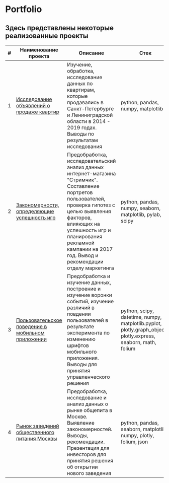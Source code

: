 # Portfolio

## Здесь представлены некоторые реализованные проекты
|  # | Наименование проекта | Описание | Стек |
|-------|----------|---------|---------|
| 1     | [Исследование объявлений о продаже квартир](Project_1) | Изучение, обработка, исследование данных по квартирам, которые продавались в Санкт-Петербурге и Лениниградской области в 2014 - 2019 годах. Выводы по результатам исследования | python, pandas, numpy, matplotlib |
| 2     | [Закономерности, определяющие успешность игр](Project_2) | Предобработка, исследовательский анализ данных интернет-магазина "Стримчик". Составление портретов пользователей, проверка гипотез с целью выявления факторов, влияющих на успешность игр и планирования рекламной кампании на 2017 год. Вывод и рекомендации отделу маркетинга | python, pandas, numpy, seaborn, matplotlib, pylab, scipy |
| 3     | [Пользовательское поведение в мобильном приложении](Project_3) | Предобработка и изучение данных, построение и изучение воронки событий, изучение различий в повдении пользователей в результате эксперимента по изменению шрифтов мобильного приложения. Выводы для принятия управленческого решения | python, scipy, datetime, numpy, matplotlib.pyplot, plotly.graph_objects, plotly.express, seaborn, math, folium |
| 4     | [Рынок заведений общественного питания Москвы](Project_4) | Предобработка, исследование и анализ данных о рынке общепита в Москве. Выявление закономерностей. Выводы, рекомендации. Презентация для инвесторов для принятия решения об открытии нового заведения | python, pandas, seaborn, matplotlib, numpy, plotly, folium, json |  
